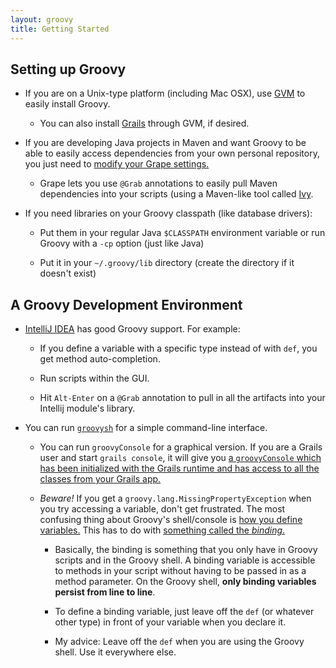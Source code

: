 ```yaml
---
layout: groovy
title: Getting Started
---
```


## Setting up Groovy

* If you are on a Unix-type platform (including Mac OSX), use [GVM](http://gvmtool.net/) to easily install Groovy.
  
  * You can also install [Grails](http://grails.org/) through GVM, if desired.

* If you are developing Java projects in Maven and want Groovy to be able to easily access dependencies from
  your own personal repository, you just need to [modify your Grape settings.](http://groovy.codehaus.org/Grape)

  * Grape lets you use `@Grab` annotations to easily pull Maven dependencies into your scripts (using a Maven-like
    tool called [Ivy](http://ant.apache.org/ivy/).

* If you need libraries on your Groovy classpath (like database drivers):

  * Put them in your regular Java `$CLASSPATH` environment variable or run Groovy with a `-cp` option (just like Java) 
  
  * Put it in your `~/.groovy/lib` directory (create the directory if it doesn't exist)

## A Groovy Development Environment

* [IntelliJ IDEA](http://www.jetbrains.com/idea/) has good Groovy support. For example:

  * If you define a variable with a specific type instead of with `def`, you get method auto-completion.

  * Run scripts within the GUI.

  * Hit `Alt-Enter` on a `@Grab` annotation to pull in all the artifacts into your Intellij module's library.
  
* You can run [`groovysh`](http://groovy.codehaus.org/Groovy+Shell) for a simple command-line interface.

  * You can run `groovyConsole` for a graphical version. If you are a Grails user and start `grails console`, it will
    give you [a `groovyConsole` which has been initialized with the Grails runtime and has access to all the classes
    from your Grails app.](http://grails.org/doc/2.0.4/ref/Command%20Line/console.html)

  * *Beware!* If you get a `groovy.lang.MissingPropertyException` when you try accessing a variable, don't get frustrated.
   The most confusing thing about Groovy's shell/console is [how you define variables.](http://groovy.codehaus.org/Groovy+Shell#GroovyShell-Variables) This has to do with [something called the *binding*.](http://groovy.codehaus.org/Scoping+and+the+Semantics+of+%22def%22)

    * Basically, the binding is something that you only have in Groovy scripts and in the Groovy shell. 
      A binding variable is accessible to methods in your script without having to be passed in as a 
      method parameter.  On the Groovy shell, **only binding variables persist from line to line**.

    * To define a binding variable, just leave off the `def` (or whatever other type) in front of your variable when you declare it. 
    
    * My advice: Leave off the `def` when you are using the Groovy shell. Use it everywhere else.
  
